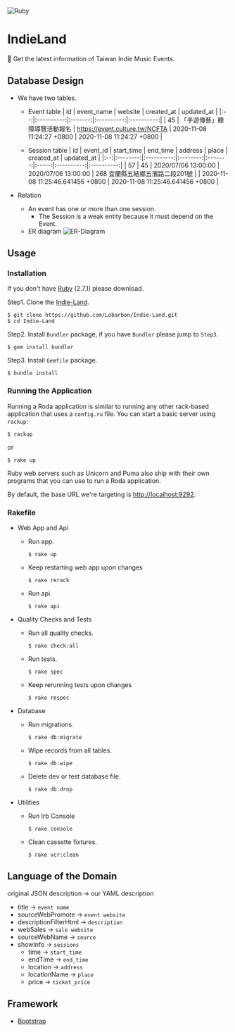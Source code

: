 ![Ruby](https://github.com/Lobarbon/Indie-Land/workflows/Ruby/badge.svg?branch=master)
# IndieLand
🍺 Get the latest information of Taiwan Indie Music Events.

## Database Design
- We have two tables.
    - Event table
        | id | event_name | website | created_at | updated_at |
        |:--:|:----------:|:-------:|:----------:|:----------:|
        | 45 | 「手遊傳藝」聽障導覽活動報名 | https://event.culture.tw/NCFTA | 2020-11-08 11:24:27 +0800 | 2020-11-08 11:24:27 +0800 |

    - Session table
        | id | event_id | start_time | end_time | address | place | created_at | updated_at |
        |:--:|:--------:|:----------:|:--------:|:-------:|:-----:|:----------:|:----------:|
        | 57 | 45 | 2020/07/06 13:00:00 | 2020/07/06 13:00:00 | 268  宜蘭縣五結鄉五濱路二段201號 | | 2020-11-08 11:25:46.641456 +0800 | 2020-11-08 11:25:46.641456 +0800 |

- Relation
    - An event has one or more than one session.
        - The Session is a weak entity because it must depend on the Event.
    - ER diagram
        ![ER-Diagram][ER-Diagram]

## Usage
### Installation
If you don't have [Ruby] (2.7.1) please download.

Step1. Clone the [Indie-Land].
```bash=
$ git clone https://github.com/Lobarbon/Indie-Land.git
$ cd Indie-Land
```

Step2. Install ``Bundler`` package, if you have ``Bundler`` please jump to ``Step3``.
```bash=
$ gem install bundler
```

Step3. Install ``Gemfile`` package.
```bash=
$ bundle install
```
### Running the Application
Running a Roda application is similar to running any other rack-based application that uses a ``config.ru`` file. You can start a basic server using ``rackup``:
```bash=
$ rackup
```
or
```bash=
$ rake up
```
Ruby web servers such as Unicorn and Puma also ship with their own programs that you can use to run a Roda application.

By default, the base URL we're targeting is [http://localhost:9292].

### Rakefile
- Web App and Api
    - Run app.
        ```bash=
        $ rake up
        ```
    - Keep restarting web app upon changes
        ```bash=
        $ rake rerack
        ```
    - Run api.
        ```bash=
        $ rake api
        ```

- Quality Checks and Tests
    - Run all quality checks.
        ```bash=
        $ rake check:all
        ```
    - Run tests.
        ```bash=
        $ rake spec
        ```
    - Keep rerunning tests upon changes
        ```bash=
        $ rake respec
        ```

- Database
    - Run migrations.
        ```bash=
        $ rake db:migrate
        ```
    - Wipe records from all tables.
        ```bash=
        $ rake db:wipe
        ```
    - Delete dev or test database file.
        ```bash=
        $ rake db:drop
        ```

- Utilities
    - Run Irb Console
        ```bash=
        $ rake console
        ```
    - Clean cassette fixtures.
        ```bash=
        $ rake vcr:clean
        ```

## Language of the Domain
original JSON description -> our YAML description
- title -> `event name`
- sourceWebPromote -> `event website`
- descriptionFilterHtml -> `description`
- webSales -> `sale website`
- sourceWebName -> `source`
- showInfo -> `sessions`
    - time -> `start_time`
    - endTime -> `end_time`
    - location -> `address`
    - locationName -> `place`
    - price -> `ticket_price`

## Framework
- [Bootstrap]

[Ruby]: https://www.ruby-lang.org/en/
[Bootstrap]: https://getbootstrap.com/
[http://localhost:9292]: http://localhost:9292
[Indie-Land]: https://github.com/Lobarbon/Indie-Land.git
[ER-Diagram]: https://github.com/Lobarbon/Indie-Land/blob/database/png/ER_Diagram.png
